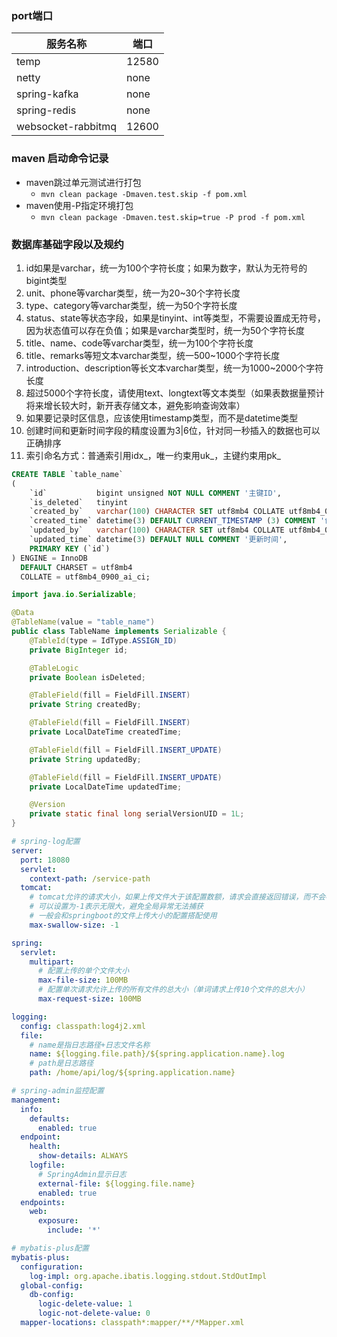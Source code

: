 ### port端口

| 服务名称               | 端口    |
|--------------------|-------|
| temp               | 12580 |
| netty              | none  |
| spring-kafka       | none  |
| spring-redis       | none  |
| websocket-rabbitmq | 12600 |

### maven 启动命令记录

- maven跳过单元测试进行打包
    - `mvn clean package -Dmaven.test.skip -f pom.xml`
- maven使用-P指定环境打包
    - `mvn clean package -Dmaven.test.skip=true -P prod -f pom.xml`

### 数据库基础字段以及规约

1. id如果是varchar，统一为100个字符长度；如果为数字，默认为无符号的bigint类型
2. unit、phone等varchar类型，统一为20~30个字符长度
3. type、category等varchar类型，统一为50个字符长度
4. status、state等状态字段，如果是tinyint、int等类型，不需要设置成无符号，因为状态值可以存在负值；如果是varchar类型时，统一为50个字符长度
5. title、name、code等varchar类型，统一为100个字符长度
6. title、remarks等短文本varchar类型，统一500~1000个字符长度
7. introduction、description等长文本varchar类型，统一为1000~2000个字符长度
8. 超过5000个字符长度，请使用text、longtext等文本类型（如果表数据量预计将来增长较大时，新开表存储文本，避免影响查询效率）
9. 如果要记录时区信息，应该使用timestamp类型，而不是datetime类型
10. 创建时间和更新时间字段的精度设置为3|6位，针对同一秒插入的数据也可以正确排序
11. 索引命名方式：普通索引用idx_，唯一约束用uk_，主键约束用pk_

```sql
CREATE TABLE `table_name`
(
    `id`           bigint unsigned NOT NULL COMMENT '主键ID',
    `is_deleted`   tinyint                                                       DEFAULT '0' COMMENT '逻辑删除（0：未删除；1：已删除）',
    `created_by`   varchar(100) CHARACTER SET utf8mb4 COLLATE utf8mb4_0900_ai_ci DEFAULT NULL COMMENT '创建人',
    `created_time` datetime(3) DEFAULT CURRENT_TIMESTAMP (3) COMMENT '创建时间',
    `updated_by`   varchar(100) CHARACTER SET utf8mb4 COLLATE utf8mb4_0900_ai_ci DEFAULT NULL COMMENT '更新人',
    `updated_time` datetime(3) DEFAULT NULL COMMENT '更新时间',
    PRIMARY KEY (`id`)
) ENGINE = InnoDB
  DEFAULT CHARSET = utf8mb4
  COLLATE = utf8mb4_0900_ai_ci;
```

```java
import java.io.Serializable;

@Data
@TableName(value = "table_name")
public class TableName implements Serializable {
    @TableId(type = IdType.ASSIGN_ID)
    private BigInteger id;

    @TableLogic
    private Boolean isDeleted;

    @TableField(fill = FieldFill.INSERT)
    private String createdBy;

    @TableField(fill = FieldFill.INSERT)
    private LocalDateTime createdTime;

    @TableField(fill = FieldFill.INSERT_UPDATE)
    private String updatedBy;

    @TableField(fill = FieldFill.INSERT_UPDATE)
    private LocalDateTime updatedTime;

    @Version
    private static final long serialVersionUID = 1L;
}
```

```yaml
# spring-log配置
server:
  port: 18080
  servlet:
    context-path: /service-path
  tomcat:
    # tomcat允许的请求大小，如果上传文件大于该配置数额，请求会直接返回错误，而不会被全局异常捕获
    # 可以设置为-1表示无限大，避免全局异常无法捕获
    # 一般会和springboot的文件上传大小的配置搭配使用
    max-swallow-size: -1

spring:
  servlet:
    multipart:
      # 配置上传的单个文件大小
      max-file-size: 100MB
      # 配置单次请求允许上传的所有文件的总大小（单词请求上传10个文件的总大小）
      max-request-size: 100MB

logging:
  config: classpath:log4j2.xml
  file:
    # name是指日志路径+日志文件名称
    name: ${logging.file.path}/${spring.application.name}.log
    # path是日志路径
    path: /home/api/log/${spring.application.name}

# spring-admin监控配置
management:
  info:
    defaults:
      enabled: true
  endpoint:
    health:
      show-details: ALWAYS
    logfile:
      # SpringAdmin显示日志
      external-file: ${logging.file.name}
      enabled: true
  endpoints:
    web:
      exposure:
        include: '*'

# mybatis-plus配置
mybatis-plus:
  configuration:
    log-impl: org.apache.ibatis.logging.stdout.StdOutImpl
  global-config:
    db-config:
      logic-delete-value: 1
      logic-not-delete-value: 0
  mapper-locations: classpath*:mapper/**/*Mapper.xml
```